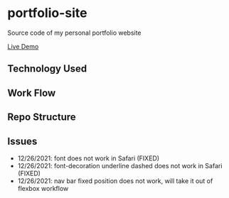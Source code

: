 # portfolio-site

Source code of my personal portfolio website

[Live Demo](https://flaviaouyang.github.io/portfolio-site/)

## Technology Used



## Work Flow



## Repo Structure



## Issues
- 12/26/2021: font does not work in Safari (FIXED)
- 12/26/2021: font-decoration underline dashed does not work in Safari (FIXED)
- 12/26/2021: nav bar fixed position does not work, will take it out of flexbox workflow





